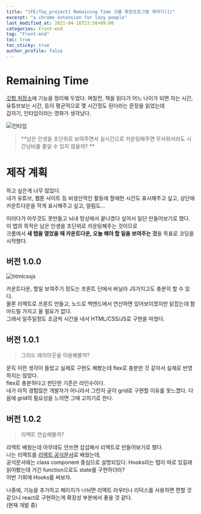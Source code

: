 ```yaml
---
title: "[FE/Toy_project] Remaining Time 크롬 확장프로그램 제작기(1)"
excerpt: "a chrome extension for lazy people"
last_modified_at: 2021-04-16T23:58+09:00
categories: Front-end
tag: "Front-end"
toc: true
toc_sticky: true
author_profile: false
---
```


# Remaining Time

[깃헙 저장소](https://github.com/GyeongHoKim/RemainingTime)에 기능을 정리해 두었다.
며칠전, 책을 읽다가 어느 나이가 되면 자는 시간, 유튜브보는 시간, 등이 평균적으로 몇 시간정도 된다라는 문장을 읽었는데  
갑자기, 인타임이라는 영화가 생각났다.  

![인타임](https://upload.wikimedia.org/wikipedia/ko/0/01/%EC%9D%B8%ED%83%80%EC%9E%84_%ED%8F%AC%EC%8A%A4%ED%84%B0.jpg)

> **남은 인생을 초단위로 보여주면서 실시간으로 카운팅해주면 무서워서라도 시간낭비를 줄일 수 있지 않을까?  **

# 제작 계획

하고 싶은게 너무 많았다.  
내가 유튜브, 웹툰 사이트 등 비생산적인 활동에 할애한 시간도 표시해주고 싶고, 상단에 카운트다운을 작게 표시해주고 싶고, 알림도...  

이러다가 아무것도 못만들고 뇌내 망상에서 끝나겠다 싶어서 일단 만들어보기로 했다.  
이 앱의 목적은 남은 인생을 초단위로 카운팅해주는 것이므로  
크롬에서 **새 탭을 열었을 때 카운트다운, 오늘 해야 할 일을 보여주는 것**을 목표로 코딩을 시작했다.  

## 버전 1.0.0

![htmlcssjs](https://miro.medium.com/max/5120/1*l4xICbIIYlz1OTymWCoUTw.jpeg)

카운트다운, 할일 보여주기 정도는 프론트 단에서 바닐라 JS가지고도 충분히 할 수 있다.  
물론 리엑트로 프론트 만들고, 노드로 백엔드에서 연산하면 있어보이겠지만 닭잡는데 함마드릴 가지고 올 필요가 없다.  
그래서 일주일정도 조금씩 시간을 내서 HTML/CSS/JS로 구현을 마쳤다.

## 버전 1.0.1

> 그리드 레이아웃을 이용해볼까?

문득 이런 생각이 들었고 실제로 구현도 해봤는데 flex로 충분한 것 같아서 실제로 반영하지는 않았다.  
flex로 충분하다고 판단한 기준은 라인수이다.  
내가 아직 경험많은 개발자가 아니라서 그런지 굳이 grid로 구현할 이유를 못느꼈다. 다음에 grid의 필요성을 느끼면 그때 고치기로 한다.

## 버전 1.0.2

> 리엑트 연습해볼까?

리엑트 배웠는데 아무데도 안쓰면 섭섭해서 리엑트로 만들어보기로 했다.  
나는 리엑트를 [리엑트 공식문서](https://reactjs.org/docs/hello-world.html)로 배웠는데,  
공식문서에는 class component 중심으로 설명되있다. Hooks라는 탭이 따로 있길래 읽어봤는데 거긴 function으로도 state를 구현하더라?  
이번 기회에 Hooks를 써보자.  

나중에, 기능을 추가하고 페이지가 나뉘면 리엑트 라우터나 리덕스를 사용하면 편할 것 같으니 react로 구현하는게 확장성 부분에서 좋을 것 같다.  
(현재 개발 중)